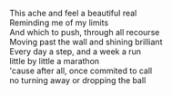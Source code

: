 This ache and feel a beautiful real  
Reminding me of my limits  
And which to push, through all recourse  
Moving past the wall and shining brilliant  
Every day a step, and a week a run  
little by little a marathon  
'cause after all, once commited to call  
no turning away or dropping the ball  

